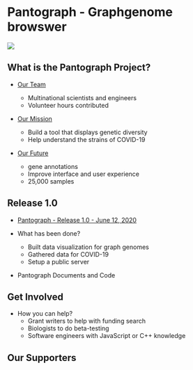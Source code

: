 # Pantograph - Graphgenome browswer

![](img/pantograph.png)


## What is the Pantograph Project?

* [Our Team](team)

    * Multinational scientists and engineers
    * Volunteer hours contributed


* [Our Mission](mission)

    * Build a tool that displays genetic diversity
    * Help understand the strains of COVID-19


* [Our Future](future)

    * gene annotations
    * Improve interface and user experience
    * 25,000 samples


## Release 1.0

* [Pantograph - Release 1.0 - June 12, 2020](release_1_0)

* What has been done?

    * Built data visualization for graph genomes
    * Gathered data for COVID-19
    * Setup a public server
    
* Pantograph Documents and Code


## Get Involved

* How you can help?
    * Grant writers to help with funding search
    * Biologists to do beta-testing
    * Software engineers with JavaScript or C++ knowledge


## Our Supporters

